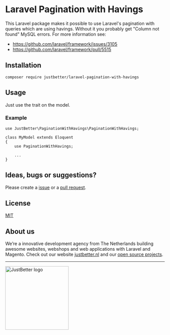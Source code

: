 # Laravel Pagination with Havings

This Laravel package makes it possible to use Laravel's pagination with queries which are using havings. Without it you probably get "Column not found" MySQL errors. For more information see:

- https://github.com/laravel/framework/issues/3105
- https://github.com/laravel/framework/pull/5515

## Installation

```
composer require justbetter/laravel-pagination-with-havings
```

## Usage

Just use the trait on the model.

### Example

```
use JustBetter\PaginationWithHavings\PaginationWithHavings;

class MyModel extends Eloquent
{
    use PaginationWithHavings;

    ...
}
```

## Ideas, bugs or suggestions?
Please create a [issue](https://github.com/justbetter/laravel-pagination-with-havings/issues) or a [pull request](https://github.com/justbetter/laravel-pagination-with-havings/pulls).

## License
[MIT](LICENSE.md)

## About us
We’re a innovative development agency from The Netherlands building awesome websites, webshops and web applications with Laravel and Magento. Check out our website [justbetter.nl](https://justbetter.nl) and our [open source projects](https://github.com/justbetter).

---

<a href="https://justbetter.nl" title="JustBetter"><img src="https://raw.githubusercontent.com/justbetter/art/master/justbetter-logo.png" width="200px" alt="JustBetter logo"></a>
